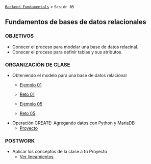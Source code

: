 [`Backend Fundamentals`](../Readme.md) > `Sesión 05`
## Fundamentos de bases de datos relacionales

### OBJETIVOS
 - Conocer el proceso para modelar una base de datos relacinal.
 - Conocer el proceso para definir tablas y sus atributos.

### ORGANIZACIÓN DE CLASE

 - Obteniendo el modelo para una base de datos relacional
   - [Ejemplo 01](Ejemplo-01)
   - [Reto 01](Reto-01)

   - [Ejemplo 05](Ejemplo-05)
   - [Reto 05](Reto-05)
 - Operación CREATE: Agregando datos con Python y MariaDB
   - [Proyecto](Proyecto)

### POSTWORK
 - Aplicar los conceptos de la clase a tú Proyecto
   - [Ver lineamientos](Postwork)

